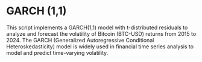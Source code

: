 # GARCH (1,1)
This script implements a GARCH(1,1) model with t-distributed residuals to analyze and forecast the volatility of Bitcoin (BTC-USD) returns from 2015 to 2024. The GARCH (Generalized Autoregressive Conditional Heteroskedasticity) model is widely used in financial time series analysis to model and predict time-varying volatility.
